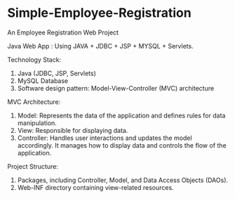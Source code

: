# Simple-Employee-Registration
An Employee Registration Web Project

Java Web App : Using JAVA + JDBC + JSP + MYSQL + Servlets.

Technology Stack:
 1. Java (JDBC, JSP, Servlets)
 2. MySQL Database
 3. Software design pattern: Model-View-Controller (MVC) architecture
  
MVC Architecture:
  1. Model: Represents the data of the application and defines rules for data manipulation.
  2. View: Responsible for displaying data.
  3. Controller: Handles user interactions and updates the model accordingly. It manages how to display data and controls the flow of the application.

Project Structure:
  1. Packages, including Controller, Model, and Data Access Objects (DAOs).
  2. Web-INF directory containing view-related resources.

